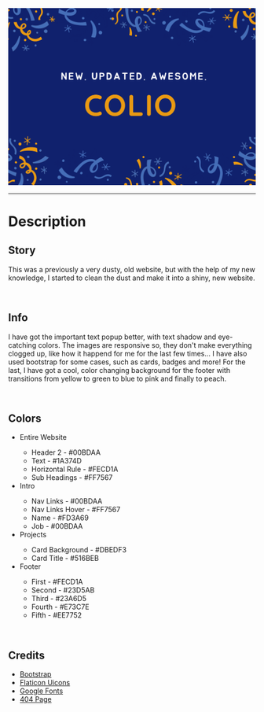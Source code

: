 <img src="./img/Colio.png" alt="Colio" />
<hr />
<h1>Description</h1>
<h2>Story</h4>
<p>This was a previously a very dusty, old website, but with the help of my new knowledge, I started to clean the dust and make it into a shiny, new website.</p>
<br>
<h2>Info</h2>
<p>I have got the important text popup better, with text shadow and eye-catching colors. The images are responsive so, they don't make everything clogged up, like how it happend for me for the last few times... I have also used bootstrap for some cases, such as cards, badges and more! For the last, I have got a cool, color changing background for the footer with transitions from yellow to green to blue to pink and finally to peach.</p>
<br>
<h2>Colors</h2>
<ul>
    <li>Entire Website</li>
        <ul>
            <li>Header 2 - #00BDAA</li>
            <li>Text - #1A374D</li>
            <li>Horizontal Rule - #FECD1A</li>
            <li>Sub Headings - #FF7567</li>
        </ul>
    <li>Intro</li>
        <ul>
            <li>Nav Links - #00BDAA</li>
            <li>Nav Links Hover - #FF7567</li>
            <li>Name - #FD3A69</li>
            <li>Job - #00BDAA</li>
        </ul>
    <li>Projects</li>
        <ul>
            <li>Card Background - #DBEDF3</li>
            <li>Card Title - #516BEB</li>
        </ul>
    <li>Footer</li>
        <ul>
            <li>First - #FECD1A</li>
            <li>Second - #23D5AB</li>
            <li>Third - #23A6D5</li>
            <li>Fourth - #E73C7E</li>
            <li>Fifth - #EE7752</li>
        </ul>
</ul>
<br>
<h2>Credits</h2>
<ul>
    <li><a href="https://www.getbootstrap.com/">Bootstrap</a></li>
    <li><a href="https://www.flaticon.com/uicons">Flaticon Uicons</a></li>
    <li><a href="https://fonts.google.com/">Google Fonts</a></li>
    <li><a href="https://codepen.io/SusCasasola/pen/mLREVP">404 Page</a></li>
</ul>
